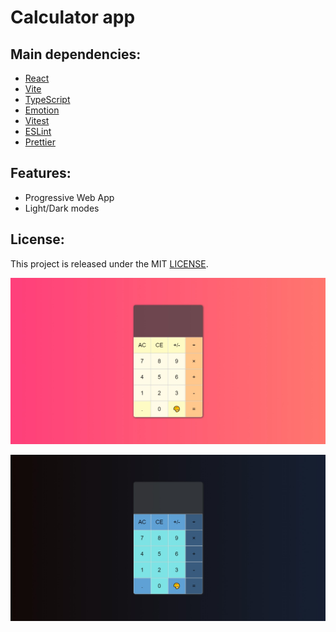 # Calculator app

## Main dependencies:
- [React](https://es.react.dev/)
- [Vite](https://v2.vitejs.dev/)
- [TypeScript](https://www.typescriptlang.org/)
- [Emotion](https://emotion.sh/)
- [Vitest](https://vitest.dev/)
- [ESLint](https://eslint.org/)
- [Prettier](https://prettier.io/)

## Features:
- Progressive Web App
- Light/Dark modes

## License:
This project is released under the MIT [LICENSE](/LICENSE).

![Calculator light mode screenshot](/screenshot_light_mode.jpeg "Calculator light mode screenshot")

![Calculator dark mode screenshot](/screenshot_dark_mode.jpeg "Calculator dark mode screenshot")
